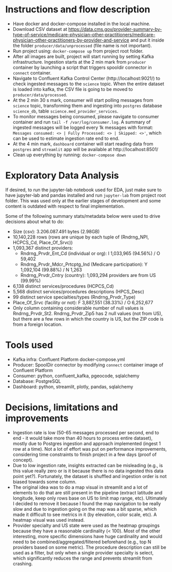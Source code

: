 # Instructions and flow description
- Have docker and docker-compose installed in the local machine.
- Download CSV dataset at https://data.cms.gov/provider-summary-by-type-of-service/medicare-physician-other-practitioners/medicare-physician-other-practitioners-by-provider-and-service and put it inside the folder `producer/data/unprocessed` (file name is not important).
- Run project using: `docker-compose up` from project root folder.
- After all images are built, project will start running by setting Kafka infrastructure. Ingestion starts at the 2 min mark from `producer` container by launching a script that triggers spooldir connector in `connect` container.
- Navigate to Confluent Kafka Control Center (http://localhost:9021/) to check ingested messages to the `science` topic. When the entire dataset is loaded into kafka, the CSV file is going to be moved to `producer/data/processed`.
- At the 2 min 30 s mark, consumer will start polling messages from `science` topic, transforming them and ingesting into `postgres` database `science_db`, table `science.med_provider_services`.
- To monitor messages being consumed, please navigate to consumer container and run `tail -f /var/log/consumer.log`. A summary of ingested messages will be logged every 1k messages with format: `Messages consumed: <> | Fully Processed: <> | Skipped: <>'`, which can be used to estimate ingestion rate end to end.
- At the 4 min mark, `dashboard` container will start reading data from `postgres` and `streamlit` app will be available at http://localhost:8501/
- Clean up everything by running: `docker-compose down`


# Exploratory Data Analysis
If desired, to run the jupyter-lab notebook used for EDA, just make sure to have jupyter-lab and pandas installed and run `jupyter-lab` from project root folder. This was used only at the earlier stages of development and some content is outdated with respect to final implementation. 

Some of the following summary stats/metadata below were used to drive decisions about what to do:
- Size (csv): 3.206.087.491 bytes (2.98GB)
- 10,140,228 rows (rows are unique by each tuple of (Rndrng_NPI, HCPCS_Cd, Place_Of_Srvc))
- 1,093,367 distinct providers:
    - Rndrng_Prvdr_Ent_Cd (individual or org): I 1,033,965 (94.56%) / O 59,402
    - Rndrng_Prvdr_Mdcr_Prtcptg_Ind (Medicare participation): Y 1,092,104 (99.88%) / N 1,263
    - Rndrng_Prvdr_Cntry (country): 1,093,294 providers are from US (99.99%)
- 6,138 distinct services/procedures (HCPCS_Cd)
- 5,568 distinct services/procedures descriptions (HPCS_Desc)
- 99 distinct service specialties/types (Rndrng_Prvdr_Type)
- Place_Of_Srvc (facility or not): F 3,887,551 (38.33%) / O 6,252,677
- Only column containing considerable number of null values is Rndrng_Prvdr_St2. Rndrng_Prvdr_Zip5 has 2 null values (not from US), but there are a few rows in which the country is US, but the ZIP code is from a foreign location.


# Tools used
- Kafka infra: Confluent Platform docker-compose.yml
- Producer: SpoolDir connector by modifying `connect` container image of Confluent Platform
- Consumer: python, confluent_kafka, pgeocode, sqlalchemy
- Database: PostgreSQL
- Dashboard: python, streamlit, plotly, pandas, sqlalchemy


# Decisions, limitations and improvements
- Ingestion rate is low (50-65 messages processed per second, end to end - it would take more than 40 hours to process entire dataset), mostly due to Postgres ingestion and approach implemented (ingest 1 row at a time). Not a lot of effort was put on performance improvements, considering time constraints to finish project in a few days (proof of concept).
- Due to low ingestion rate, insights extracted can be misleading (e.g., is this value really zero or is it because there is no data ingested this data point yet?). Fortunately, the dataset is shuffled and ingestion order is not biased towards some column.
- The original idea was to do a map visual in streamlit and a lot of elements to do that are still present in the pipeline (extract latitude and longitude, keep only rows base on US to limit map range, etc). Ultimately I decided to remove it because I found the map navigation to be really slow and due to ingestion going on the map was a bit sparse, which made it difficult to see metrics in it (by elevation, color scale, etc). A heatmap visual was used instead.
- Provider specialty and US state were used as the heatmap groupings because they have a reasonable cardinality (< 100). Most of the other interesting, more specific dimensions have huge cardinality and would need to be combined/aggregated/filtered beforehand (e.g., top N providers based on some metric). The procedure description can still be used as a filter, but only when a single provider specialty is select, which significantly reduces the range and prevents streamlit from crashing.
